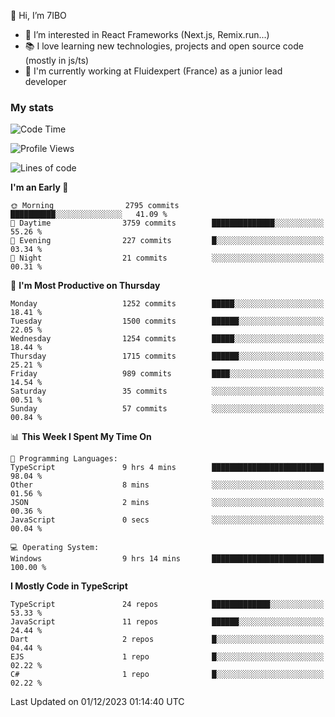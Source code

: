 👋 Hi, I’m 7IBO

- 👀 I’m interested in React Frameworks (Next.js, Remix.run...)
- 📚 I love learning new technologies, projects and open source code (mostly in js/ts)
- 💼 I'm currently working at Fluidexpert (France) as a junior lead developer

### My stats
<!--START_SECTION:waka-->
![Code Time](http://img.shields.io/badge/Code%20Time-330%20hrs%2019%20mins-blue)

![Profile Views](http://img.shields.io/badge/Profile%20Views-0-blue)

![Lines of code](https://img.shields.io/badge/From%20Hello%20World%20I%27ve%20Written-7.7%20million%20lines%20of%20code-blue)

**I'm an Early 🐤** 

```text
🌞 Morning                2795 commits        ██████████░░░░░░░░░░░░░░░   41.09 % 
🌆 Daytime                3759 commits        ██████████████░░░░░░░░░░░   55.26 % 
🌃 Evening                227 commits         █░░░░░░░░░░░░░░░░░░░░░░░░   03.34 % 
🌙 Night                  21 commits          ░░░░░░░░░░░░░░░░░░░░░░░░░   00.31 % 
```
📅 **I'm Most Productive on Thursday** 

```text
Monday                   1252 commits        █████░░░░░░░░░░░░░░░░░░░░   18.41 % 
Tuesday                  1500 commits        ██████░░░░░░░░░░░░░░░░░░░   22.05 % 
Wednesday                1254 commits        █████░░░░░░░░░░░░░░░░░░░░   18.44 % 
Thursday                 1715 commits        ██████░░░░░░░░░░░░░░░░░░░   25.21 % 
Friday                   989 commits         ████░░░░░░░░░░░░░░░░░░░░░   14.54 % 
Saturday                 35 commits          ░░░░░░░░░░░░░░░░░░░░░░░░░   00.51 % 
Sunday                   57 commits          ░░░░░░░░░░░░░░░░░░░░░░░░░   00.84 % 
```


📊 **This Week I Spent My Time On** 

```text
💬 Programming Languages: 
TypeScript               9 hrs 4 mins        █████████████████████████   98.04 % 
Other                    8 mins              ░░░░░░░░░░░░░░░░░░░░░░░░░   01.56 % 
JSON                     2 mins              ░░░░░░░░░░░░░░░░░░░░░░░░░   00.36 % 
JavaScript               0 secs              ░░░░░░░░░░░░░░░░░░░░░░░░░   00.04 % 

💻 Operating System: 
Windows                  9 hrs 14 mins       █████████████████████████   100.00 % 
```

**I Mostly Code in TypeScript** 

```text
TypeScript               24 repos            █████████████░░░░░░░░░░░░   53.33 % 
JavaScript               11 repos            ██████░░░░░░░░░░░░░░░░░░░   24.44 % 
Dart                     2 repos             █░░░░░░░░░░░░░░░░░░░░░░░░   04.44 % 
EJS                      1 repo              █░░░░░░░░░░░░░░░░░░░░░░░░   02.22 % 
C#                       1 repo              █░░░░░░░░░░░░░░░░░░░░░░░░   02.22 % 
```




 Last Updated on 01/12/2023 01:14:40 UTC
<!--END_SECTION:waka-->

